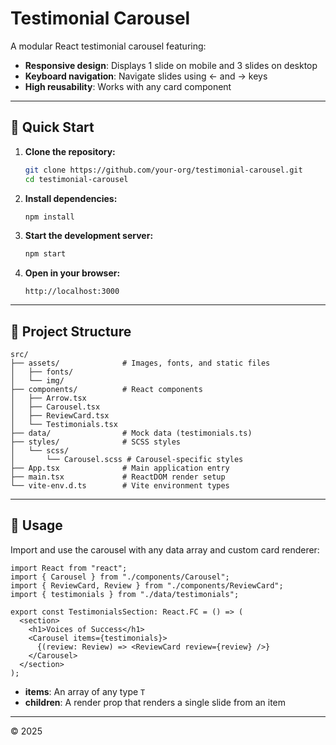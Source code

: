 # Testimonial Carousel

A modular React testimonial carousel featuring:

* **Responsive design**: Displays 1 slide on mobile and 3 slides on desktop
* **Keyboard navigation**: Navigate slides using ← and → keys
* **High reusability**: Works with any card component

---

## 🚀 Quick Start

1. **Clone the repository:**

   ```bash
   git clone https://github.com/your-org/testimonial-carousel.git
   cd testimonial-carousel
   ```
2. **Install dependencies:**

   ```bash
   npm install
   ```
3. **Start the development server:**

   ```bash
   npm start
   ```
4. **Open in your browser:**

   ```
   http://localhost:3000
   ```

---

## 📂 Project Structure

```plain
src/
├── assets/              # Images, fonts, and static files
│   ├── fonts/
│   └── img/
├── components/          # React components
│   ├── Arrow.tsx
│   ├── Carousel.tsx
│   ├── ReviewCard.tsx
│   └── Testimonials.tsx
├── data/                # Mock data (testimonials.ts)
├── styles/              # SCSS styles
│   └── scss/
│       └── Carousel.scss # Carousel-specific styles
├── App.tsx              # Main application entry
├── main.tsx             # ReactDOM render setup
└── vite-env.d.ts        # Vite environment types
```

---

## 🎨 Usage

Import and use the carousel with any data array and custom card renderer:

```tsx
import React from "react";
import { Carousel } from "./components/Carousel";
import { ReviewCard, Review } from "./components/ReviewCard";
import { testimonials } from "./data/testimonials";

export const TestimonialsSection: React.FC = () => (
  <section>
    <h1>Voices of Success</h1>
    <Carousel items={testimonials}>
      {(review: Review) => <ReviewCard review={review} />}
    </Carousel>
  </section>
);
```

* **items**: An array of any type `T`
* **children**: A render prop that renders a single slide from an item

---




 © 2025
